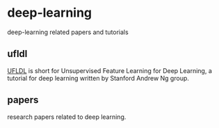 deep-learning
=============

deep-learning related papers and tutorials

ufldl
--------------------

[UFLDL](http://ufldl.stanford.edu/wiki/index.php/UFLDL_Tutorial) is short 
for Unsupervised Feature Learning for Deep Learning, a tutorial for 
deep learning written by Stanford Andrew Ng group.

papers
---------------------

research papers related to deep learning.
